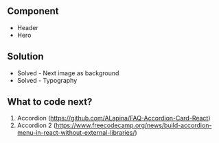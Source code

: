 ## Component

- Header
- Hero

## Solution

- Solved - Next image as background
- Solved - Typography

## What to code next?

1. Accordion (https://github.com/ALapina/FAQ-Accordion-Card-React)
2. Accordion 2 (https://www.freecodecamp.org/news/build-accordion-menu-in-react-without-external-libraries/)
